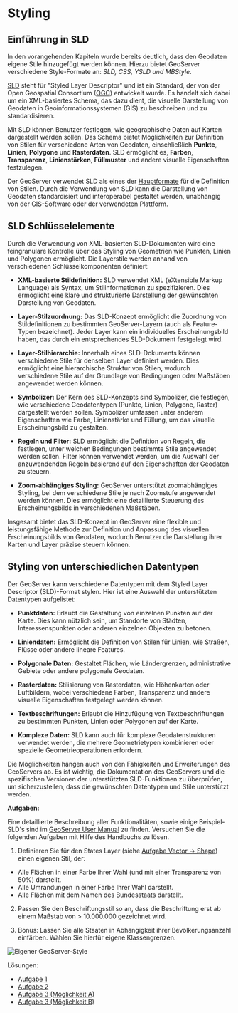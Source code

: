 # Styling

## Einführung in SLD

In den vorangehenden Kapiteln wurde bereits deutlich, dass den Geodaten eigene Stile hinzugefügt werden können.
Hierzu bietet GeoServer verschiedene Style-Formate an: *SLD, CSS, YSLD und MBStyle*.

[SLD](https://docs.geoserver.org/stable/en/user/styling/sld/reference/index.html#sld-reference) steht für "Styled Layer Descriptor" und ist ein Standard, der von der Open Geospatial Consortium ([OGC](https://www.ogc.org/)) entwickelt wurde. Es handelt sich dabei um ein XML-basiertes Schema, das dazu dient, die visuelle Darstellung von Geodaten in Geoinformationssystemen (GIS) zu beschreiben und zu standardisieren.

Mit SLD können Benutzer festlegen, wie geographische Daten auf Karten dargestellt werden sollen. Das Schema bietet Möglichkeiten zur Definition von Stilen für verschiedene Arten von Geodaten, einschließlich **Punkte**, **Linien**, **Polygone** und **Rasterdaten**. SLD ermöglicht es, **Farben**, **Transparenz**, **Linienstärken**, **Füllmuster** und andere visuelle Eigenschaften festzulegen.

Der GeoServer verwendet SLD als eines der [Hauptformate](https://docs.geoserver.org/latest/en/user/styling/sld/introduction.html) für die Definition von Stilen. Durch die Verwendung von SLD kann die Darstellung von Geodaten standardisiert und interoperabel gestaltet werden, unabhängig von der GIS-Software oder der verwendeten Plattform.

## SLD Schlüsselelemente

Durch die Verwendung von XML-basierten SLD-Dokumenten wird eine feingranulare Kontrolle über das Styling von Geometrien wie Punkten, Linien und Polygonen ermöglicht. Die Layerstile werden anhand von verschiedenen Schlüsselkomponenten definiert:

- **XML-basierte Stildefinition:** SLD verwendet XML (eXtensible Markup Language) als Syntax, um Stilinformationen zu spezifizieren. Dies ermöglicht eine klare und strukturierte Darstellung der gewünschten Darstellung von Geodaten.

- **Layer-Stilzuordnung:** Das SLD-Konzept ermöglicht die Zuordnung von Stildefinitionen zu bestimmten GeoServer-Layern (auch als Feature-Typen bezeichnet). Jeder Layer kann ein individuelles Erscheinungsbild haben, das durch ein entsprechendes SLD-Dokument festgelegt wird.

- **Layer-Stilhierarchie:** Innerhalb eines SLD-Dokuments können verschiedene Stile für denselben Layer definiert werden. Dies ermöglicht eine hierarchische Struktur von Stilen, wodurch verschiedene Stile auf der Grundlage von Bedingungen oder Maßstäben angewendet werden können.

- **Symbolizer:** Der Kern des SLD-Konzepts sind Symbolizer, die festlegen, wie verschiedene Geodatentypen (Punkte, Linien, Polygone, Raster) dargestellt werden sollen. Symbolizer umfassen unter anderem Eigenschaften wie Farbe, Linienstärke und Füllung, um das visuelle Erscheinungsbild zu gestalten.

- **Regeln und Filter:** SLD ermöglicht die Definition von Regeln, die festlegen, unter welchen Bedingungen bestimmte Stile angewendet werden sollen. Filter können verwendet werden, um die Auswahl der anzuwendenden Regeln basierend auf den Eigenschaften der Geodaten zu steuern.

- **Zoom-abhängiges Styling:** GeoServer unterstützt zoomabhängiges Styling, bei dem verschiedene Stile je nach Zoomstufe angewendet werden können. Dies ermöglicht eine detaillierte Steuerung des Erscheinungsbilds in verschiedenen Maßstäben.

Insgesamt bietet das SLD-Konzept im GeoServer eine flexible und leistungsfähige Methode zur Definition und Anpassung des visuellen Erscheinungsbilds von Geodaten, wodurch Benutzer die Darstellung ihrer Karten und Layer präzise steuern können.


## Styling von unterschiedlichen Datentypen

Der GeoServer kann verschiedene Datentypen mit dem Styled Layer Descriptor (SLD)-Format stylen. Hier ist eine Auswahl der unterstützten Datentypen aufgelistet:

- **Punktdaten:** Erlaubt die Gestaltung von einzelnen Punkten auf der Karte. Dies kann nützlich sein, um Standorte von Städten, Interessenspunkten oder anderen einzelnen Objekten zu betonen.

- **Liniendaten:** Ermöglicht die Definition von Stilen für Linien, wie Straßen, Flüsse oder andere lineare Features.

- **Polygonale Daten:** Gestaltet Flächen, wie Ländergrenzen, administrative Gebiete oder andere polygonale Geodaten.

- **Rasterdaten:** Stilisierung von Rasterdaten, wie Höhenkarten oder Luftbildern, wobei verschiedene Farben, Transparenz und andere visuelle Eigenschaften festgelegt werden können.

- **Textbeschriftungen:** Erlaubt die Hinzufügung von Textbeschriftungen zu bestimmten Punkten, Linien oder Polygonen auf der Karte.

- **Komplexe Daten:** SLD kann auch für komplexe Geodatenstrukturen verwendet werden, die mehrere Geometrietypen kombinieren oder spezielle Geometrieoperationen erfordern.

Die Möglichkeiten hängen auch von den Fähigkeiten und Erweiterungen des GeoServers ab. Es ist wichtig, die Dokumentation des GeoServers und die spezifischen Versionen der unterstützten SLD-Funktionen zu überprüfen, um sicherzustellen, dass die gewünschten Datentypen und Stile unterstützt werden.

**Aufgaben:**

Eine detaillierte Beschreibung aller Funktionalitäten, sowie einige Beispiel-SLD's sind im [GeoServer User Manual](https://docs.geoserver.org/stable/en/user/styling/sld/index.html) zu finden. Versuchen Sie die folgenden Aufgaben mit Hilfe des Handbuchs zu lösen.

1. Definieren Sie für den States Layer (siehe [Aufgabe Vector -> Shape](../data/vector/README.md#shapefile)) einen
eigenen Stil, der:
  * Alle Flächen in einer Farbe Ihrer Wahl (und mit einer Transparenz von 50%) darstellt.
  * Alle Umrandungen in einer Farbe Ihrer Wahl darstellt.
  * Alle Flächen mit dem Namen des Bundesstaats darstellt.

2. Passen Sie den Beschriftungsstil so an, dass die Beschriftung erst ab einem Maßstab von > 10.000.000 gezeichnet wird.

3. Bonus: Lassen Sie alle Staaten in Abhängigkeit ihrer Bevölkerungsanzahl einfärben. Wählen Sie hierfür eigene Klassengrenzen.

![Eigener GeoServer-Style](../assets/style1.png)

Lösungen:
  * <a href="../assets/style-example-1.sld" target="_blank">Aufgabe 1</a>
  * <a href="../assets/style-example-2.sld" target="_blank">Aufgabe 2</a>
  * <a href="../assets/style-example-3a.sld" target="_blank">Aufgabe 3 (Möglichkeit A)</a>
  * <a href="../assets/style-example-3b.sld" target="_blank">Aufgabe 3 (Möglichkeit B)</a>
